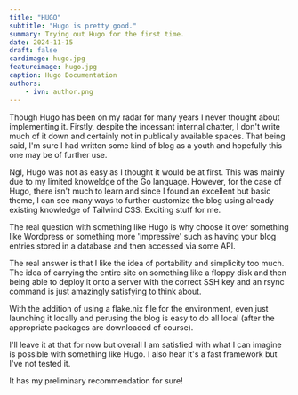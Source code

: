 ```yaml
---
title: "HUGO"
subtitle: "Hugo is pretty good."
summary: Trying out Hugo for the first time. 
date: 2024-11-15
draft: false
cardimage: hugo.jpg
featureimage: hugo.jpg
caption: Hugo Documentation
authors:
    - ivn: author.png
---
```


Though Hugo has been on my radar for many years I never thought about implementing it. Firstly, despite the incessant internal chatter, I don't write much of it down and certainly not in publically available spaces. That being said, I'm sure I had written some kind of blog as a youth and hopefully this one may be of further use. 

Ngl, Hugo was not as easy as I thought it would be at first. This was mainly due to my limited knoweldge of the Go language. However, for the case of Hugo, there isn't much to learn and since I found an excellent but basic theme, I can see many ways to further customize the blog using already existing knowledge of Tailwind CSS. Exciting stuff for me. 

The real question with something like Hugo is why choose it over something like Wordpress or something more 'impressive' such as having your blog entries stored in a database and then accessed via some API. 

The real answer is that I like the idea of portability and simplicity too much. The idea of carrying the entire site on something like a floppy disk and then being able to deploy it onto a server with the correct SSH key and an rsync command is just amazingly satisfying to think about. 

With the addition of using a flake.nix file for the environment, even just launching it locally and perusing the blog is easy to do all local (after the appropriate packages are downloaded of course). 

I'll leave it at that for now but overall I am satisfied with what I can imagine is possible with something like Hugo. I also hear it's a fast framework but I've not tested it. 

It has my preliminary recommendation for sure!

